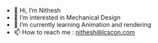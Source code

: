 - 👋 Hi, I’m Nithesh
- 👀 I’m interested in Mechanical Design
- 🌱 I’m currently learning Animation and rendering
- 📫 How to reach me : nithesh@lcscon.com

<!---
Nithesh-97/Nithesh-97 is a ✨ special ✨ repository because its `README.md` (this file) appears on your GitHub profile.
You can click the Preview link to take a look at your changes.
--->

